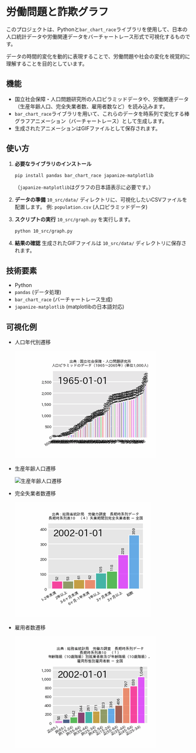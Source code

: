 # 労働問題と詐欺グラフ

このプロジェクトは、Pythonと`bar_chart_race`ライブラリを使用して、日本の人口統計データや労働関連データをバーチャートレース形式で可視化するものです。

データの時間的変化を動的に表現することで、労働問題や社会の変化を視覚的に理解することを目的としています。

## 機能

- 国立社会保障・人口問題研究所の人口ピラミッドデータや、労働関連データ（生産年齢人口、完全失業者数、雇用者数など）を読み込みます。
- `bar_chart_race`ライブラリを用いて、これらのデータを時系列で変化する棒グラフアニメーション（バーチャートレース）として生成します。
- 生成されたアニメーションはGIFファイルとして保存されます。

## 使い方

1. **必要なライブラリのインストール**
   ```bash
   pip install pandas bar_chart_race japanize-matplotlib
   ```
   （`japanize-matplotlib`はグラフの日本語表示に必要です。）

2. **データの準備**
   `10_src/data/` ディレクトリに、可視化したいCSVファイルを配置します。
   例: `population.csv` (人口ピラミッドデータ)

3. **スクリプトの実行**
   `10_src/graph.py` を実行します。
   ```bash
   python 10_src/graph.py
   ```

4. **結果の確認**
   生成されたGIFファイルは `10_src/data/` ディレクトリに保存されます。

## 技術要素

- Python
- `pandas` (データ処理)
- `bar_chart_race` (バーチャートレース生成)
- `japanize-matplotlib` (matplotlibの日本語対応)

## 可視化例

- 人口年代別遷移

  ![人口年代別遷移](./10_src/data/population.gif)

- 生産年齢人口遷移

  ![生産年齢人口遷移](./10_src/data/workers2.gif)

- 完全失業者数遷移

  ![完全失業者数遷移](./10_src/data/完全失業者数.gif)

- 雇用者数遷移

  ![雇用者数遷移](./10_src/data/雇用者数0.gif)

